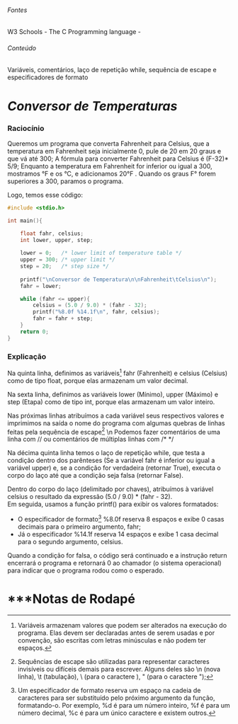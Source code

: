 ###### Fontes
W3 Schools -
The C Programming language - 
###### Conteúdo
Variáveis, comentários, laço de repetição while, sequência de escape e especificadores de formato

# ***Conversor de Temperaturas***

### Raciocínio

Queremos um programa que converta Fahrenheit para Celsius, que a temperatura em Fahrenheit seja inicialmente 0, pule de 20 em 20 graus e que vá até 300;
A fórmula para converter Fahrenheit para Celsius é (F-32)* 5/9;
Enquanto a temperatura em Fahrenheit for inferior ou igual a 300, mostramos °F e os °C, e adicionamos 20°F . Quando os graus F° forem superiores a 300, paramos o programa.

Logo, temos esse código:

```c
#include <stdio.h>

int main(){

    float fahr, celsius;
    int lower, upper, step;
    
    lower = 0;   /* lower limit of temperature table */
    upper = 300; /* upper limit */
    step = 20;   /* step size */
    
    printf("\nConversor de Temperatura\n\nFahrenheit\tCelsius\n");
    fahr = lower;

    while (fahr <= upper){
        celsius = (5.0 / 9.0) * (fahr - 32);
        printf("%8.0f %14.1f\n", fahr, celsius);
        fahr = fahr + step;
    }
    return 0;
}
```

### Explicação

Na quinta linha, definimos as variáveis[^1]  fahr (Fahrenheit) e celsius (Celsius) como de tipo float, porque elas armazenam um valor decimal.

Na sexta linha, definimos as variáveis lower (Mínimo), upper (Máximo) e step (Etapa) como de tipo int, porque elas armazenam um valor inteiro.

Nas próximas linhas atribuímos a cada variável seus respectivos valores e imprimimos na saída o nome do programa com algumas quebras de linhas feitas pela sequência de escape[^2] \n 
Podemos fazer comentários de uma linha com // ou comentários de múltiplas linhas com /* */ 


Na décima quinta linha temos o laço de repetição while, que testa a condição dentro dos parênteses (Se a variável fahr é inferior ou igual a variável upper) e, se a condição for verdadeira (retornar True), executa o corpo do laço até que a condição seja falsa (retornar False).

Dentro do corpo do laço (delimitado por chaves), atribuímos à variável celsius o resultado da expressão (5.0 / 9.0) * (fahr - 32).  
Em seguida, usamos a função printf() para exibir os valores formatados:  
-  O especificador de formato[^3] %8.0f reserva 8 espaços e exibe 0 casas decimais para o primeiro argumento, fahr; 
-  Já o especificador %14.1f reserva 14 espaços e exibe 1 casa decimal para o segundo argumento, celsius.  

Quando a condição for falsa, o código será continuado e a instrução return encerrará o programa e retornará 0 ao chamador (o sistema operacional) para indicar que o programa rodou como o esperado.

# ***Notas de Rodapé

[^1]: Variáveis armazenam valores que podem ser alterados na execução do programa. Elas devem ser declaradas antes de serem usadas e por convenção, são escritas com letras minúsculas e não podem ter espaços.

[^2]: Sequências de escape são utilizadas para representar caracteres invisíveis ou difíceis demais para escrever. Alguns deles são \n (nova linha), \t (tabulação), \\ (para o caractere \), \"  (para o caractere ");

[^3]: Um especificador de formato reserva um espaço na cadeia de caracteres para ser substituído pelo próximo argumento da função, formatando-o. Por exemplo, %d é para um número inteiro, %f é para um número decimal, %c é para um único caractere e existem outros.
